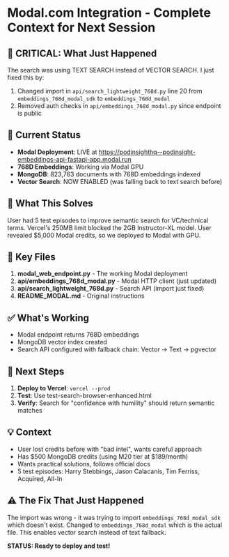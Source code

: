 # Modal.com Integration - Complete Context for Next Session

## 🚨 CRITICAL: What Just Happened
The search was using TEXT SEARCH instead of VECTOR SEARCH. I just fixed this by:
1. Changed import in `api/search_lightweight_768d.py` line 20 from `embeddings_768d_modal_sdk` to `embeddings_768d_modal`
2. Removed auth checks in `api/embeddings_768d_modal.py` since endpoint is public

## 📍 Current Status
- **Modal Deployment**: LIVE at https://podinsighthq--podinsight-embeddings-api-fastapi-app.modal.run
- **768D Embeddings**: Working via Modal GPU
- **MongoDB**: 823,763 documents with 768D embeddings indexed
- **Vector Search**: NOW ENABLED (was falling back to text search before)

## 🎯 What This Solves
User had 5 test episodes to improve semantic search for VC/technical terms. Vercel's 250MB limit blocked the 2GB Instructor-XL model. User revealed $5,000 Modal credits, so we deployed to Modal with GPU.

## 📁 Key Files
1. **modal_web_endpoint.py** - The working Modal deployment
2. **api/embeddings_768d_modal.py** - Modal HTTP client (just updated)
3. **api/search_lightweight_768d.py** - Search API (import just fixed)
4. **README_MODAL.md** - Original instructions

## ✅ What's Working
- Modal endpoint returns 768D embeddings
- MongoDB vector index created
- Search API configured with fallback chain: Vector → Text → pgvector

## 🔴 Next Steps
1. **Deploy to Vercel**: `vercel --prod`
2. **Test**: Use test-search-browser-enhanced.html
3. **Verify**: Search for "confidence with humility" should return semantic matches

## 💡 Context
- User lost credits before with "bad intel", wants careful approach
- Has $500 MongoDB credits (using M20 tier at $189/month)
- Wants practical solutions, follows official docs
- 5 test episodes: Harry Stebbings, Jason Calacanis, Tim Ferriss, Acquired, All-In

## ⚠️ The Fix That Just Happened
The import was wrong - it was trying to import `embeddings_768d_modal_sdk` which doesn't exist. Changed to `embeddings_768d_modal` which is the actual file. This enables vector search instead of text fallback.

**STATUS: Ready to deploy and test!**
